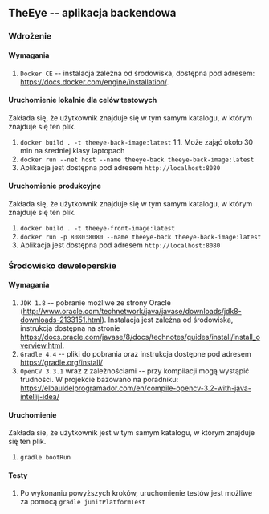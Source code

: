 ## TheEye -- aplikacja backendowa

### Wdrożenie
#### Wymagania
1. `Docker CE` -- instalacja zależna od środowiska, dostępna pod adresem: https://docs.docker.com/engine/installation/. 

####  Uruchomienie lokalnie dla celów testowych
Zakłada się, że użytkownik znajduje się w tym samym katalogu, w którym znajduje się ten plik.
1. `docker build . -t theeye-back-image:latest` 
1.1. Może zająć około 30 min na średniej klasy laptopach 
2. `docker run --net host --name theeye-back theeye-back-image:latest`
3. Aplikacja jest dostępna pod adresem `http://localhost:8080`

####  Uruchomienie produkcyjne
Zakłada się, że użytkownik znajduje się w tym samym katalogu, w którym znajduje się ten plik.
1. `docker build . -t theeye-front-image:latest`
2. `docker run -p 8080:8080 --name theeye-back theeye-back-image:latest`
3. Aplikacja jest dostępna pod adresem `http://localhost:8080`

### Środowisko deweloperskie
#### Wymagania
1. `JDK 1.8` -- pobranie możliwe ze strony Oracle (http://www.oracle.com/technetwork/java/javase/downloads/jdk8-downloads-2133151.html). Instalacja jest zależna od środowiska, instrukcja dostępna na stronie https://docs.oracle.com/javase/8/docs/technotes/guides/install/install_overview.html.
2. `Gradle 4.4` -- pliki do pobrania oraz instrukcja dostępne pod adresem https://gradle.org/install/
3. `OpenCV 3.3.1` wraz z zależnościami -- przy kompilacji mogą wystąpić trudności. W projekcie bazowano na poradniku: https://elbauldelprogramador.com/en/compile-opencv-3.2-with-java-intellij-idea/ 
#### Uruchomienie
Zakłada sie, że użytkownik jest w tym samym katalogu, w którym znajduje się ten plik.
1. `gradle bootRun`
#### Testy
1. Po wykonaniu powyższych kroków, uruchomienie testów jest możliwe za pomocą 
    `gradle junitPlatformTest`